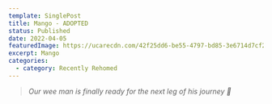 ```yaml
---
template: SinglePost
title: Mango - ADOPTED
status: Published
date: 2022-04-05
featuredImage: https://ucarecdn.com/42f25dd6-be55-4797-bd85-3e6714d7cf21/-/crop/961x744/0,92/-/preview/
excerpt: Mango
categories:
  - category: Recently Rehomed
---
```

> *Our wee man is finally ready for the next leg of his journey 🥰*